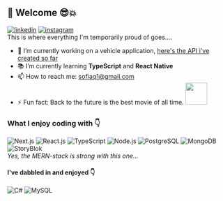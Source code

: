 ## 👋 Welcome 😎💥
[<img alt="linkedin" src="https://img.shields.io/static/v1?style=flat&logo=linkedin&label=&message=LinkedIn&color=blue"/>](https://www.linkedin.com/in/sofia-johnsson-s-856308188/)
[<img alt="instagram" src="https://img.shields.io/static/v1?style=flat&logo=instagram&label=&message=Instagram&color=pink"/>](https://www.instagram.com/sofiajohnsson_illustrations/)<br/>
This is where everything I'm temporarily proud of goes....

- 🚧 I’m currently working on a vehicle application, [here's the API i've created so far](https://github.com/1Tolv2/vehicle-api)
- 📚 I’m currently learning **TypeScript** and **React Native**
- 📫 How to reach me: <a href='mailto:sofiaq1+github@gmail.com'>sofiaq1@gmail.com</a>
- ⚡ Fun fact: Back to the future is the best movie of all time. <img width="50px" src="https://www.clipartmax.com/png/full/178-1788604_back-to-the-future-delorean-clipart-delorean-dmc-12.png"/>

### What I enjoy coding with 👇
<img alt="Next.js" src="https://img.shields.io/static/v1?style=flat&logo=next.js&label=&message=Next.js&color=black"/> <img alt="React.js" src="https://img.shields.io/static/v1?style=flat&logo=react&label=&message=React.js&color=grey"/> <img alt="TypeScript" src="https://img.shields.io/static/v1?style=flat&logo=typescript&label=&message=TypeScript&logoColor=white&color=blue"/> <img alt="Node.js" src="https://img.shields.io/static/v1?style=flat&logo=node.js&label=&message=Node.js&color=lightgrey"/> <img alt="PostgreSQL" src="https://img.shields.io/static/v1?style=flat&logo=postgresql&label=&message=PostgreSQL&logoColor=white&color=purple"/> <img alt="MongoDB" src="https://img.shields.io/static/v1?style=flat&logo=mongodb&label=&message=MongoDB&color=green"/>  <img alt="StoryBlok" src="https://img.shields.io/static/v1?style=flat&logo=storyblok&label=&message=StoryBlok&color=white"/> <br/>
*Yes, the MERN-stack is strong with this one...*

#### I've dabbled in and enjoyed 👇 
<img alt="C#" src="https://img.shields.io/static/v1?style=flat&logo=csharp&label=&message=C%23&color=purple"/> <img alt="MySQL" src="https://img.shields.io/static/v1?style=flat&logo=mysql&label=&message=MySQL&color=white"/>

